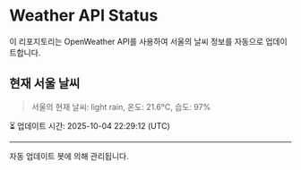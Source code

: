
# Weather API Status

이 리포지토리는 OpenWeather API를 사용하여 서울의 날씨 정보를 자동으로 업데이트합니다.

## 현재 서울 날씨
> 서울의 현재 날씨: light rain, 온도: 21.6°C, 습도: 97%

⏳ 업데이트 시간: 2025-10-04 22:29:12 (UTC)

---
자동 업데이트 봇에 의해 관리됩니다.
